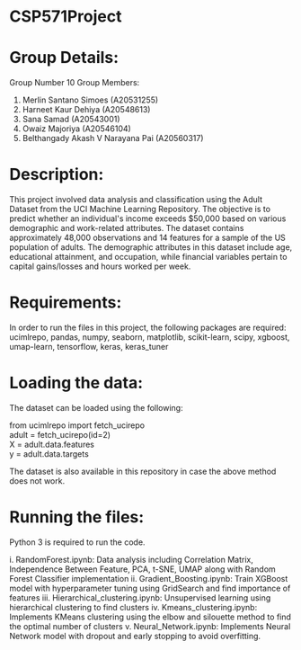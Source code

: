 # CSP571Project

# Group Details:
Group Number 10
Group Members:
1. Merlin Santano Simoes (A20531255)
2. Harneet Kaur Dehiya (A20548613)
3. Sana Samad (A20543001)
4. Owaiz Majoriya (A20546104)
5. Belthangady Akash V Narayana Pai (A20560317)

# Description:
This project involved data analysis and classification using the Adult Dataset from the UCI Machine Learning Repository. The objective is to predict whether an individual's income exceeds $50,000 based on various demographic and work-related attributes.
The dataset contains approximately 48,000 observations and 14 features for a sample of the US population of adults. The demographic attributes in this dataset include age, educational attainment, and occupation, while financial variables pertain to capital gains/losses and hours worked per week. 

# Requirements:
In order to run the files in this project, the following packages are required:
ucimlrepo, pandas, numpy, seaborn, matplotlib, scikit-learn, scipy, xgboost, umap-learn, tensorflow, keras, keras_tuner

# Loading the data:
The dataset can be loaded using the following:

from ucimlrepo import fetch_ucirepo  
adult = fetch_ucirepo(id=2)  
X = adult.data.features  
y = adult.data.targets  

The dataset is also available in this repository in case the above method does not work.

# Running the files:
Python 3 is required to run the code.

i. RandomForest.ipynb: Data analysis including Correlation Matrix, Independence Between Feature, PCA, t-SNE, UMAP along with Random Forest Classifier implementation
ii. Gradient_Boosting.ipynb: Train XGBoost model with hyperparameter tuning using GridSearch and find importance of features
iii. Hierarchical_clustering.ipynb: Unsupervised learning using hierarchical clustering to find clusters
iv. Kmeans_clustering.ipynb: Implements KMeans clustering using the elbow and silouette method to find the optimal number of clusters
v. Neural_Network.ipynb: Implements Neural Network model with dropout and early stopping to avoid overfitting. 
